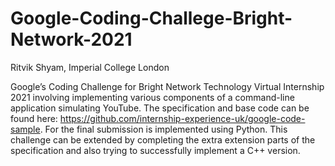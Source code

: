 # Google-Coding-Challege-Bright-Network-2021
Ritvik Shyam, Imperial College London

Google’s Coding Challenge for Bright Network Technology Virtual Internship 2021 involving implementing various components of a command-line application simulating YouTube. The specification and base code  can be found here: https://github.com/internship-experience-uk/google-code-sample. For the final submission is implemented using Python. This challenge can be extended by completing the extra extension parts of the specification and also trying to successfully implement a C++ version. 
